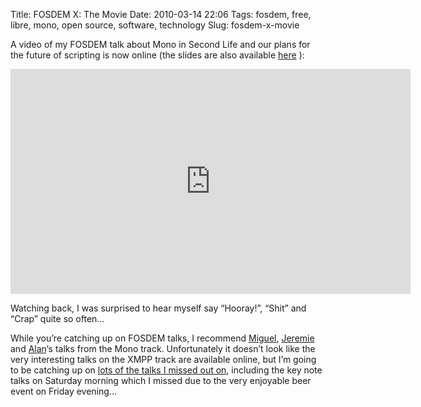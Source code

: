 Title: FOSDEM X: The Movie
Date: 2010-03-14 22:06
Tags: fosdem, free, libre, mono, open source, software, technology
Slug: fosdem-x-movie

A video of my <span class="caps">FOSDEM</span> talk about Mono in Second
Life and our plans for the future of scripting is now online (the slides
are also available [here][] ):

<div class="flex-video"><iframe width="640" height="360" src="https://www.youtube.com/embed/QGneU76KuSY?feature=player_detailpage" frameborder="0" allowfullscreen></iframe></div>

Watching back, I was surprised to hear myself say “Hooray!”, “Shit” and
“Crap” quite so often…

While you’re catching up on <span class="caps">FOSDEM</span> talks, I
recommend [Miguel][], [Jeremie][] and [Alan][]‘s talks from the Mono
track. Unfortunately it doesn’t look like the very interesting talks on
the <span class="caps">XMPP</span> track are available online, but I’m
going to be catching up on [lots of the talks I missed out on][],
including the key note talks on Saturday morning which I missed due to
the very enjoyable beer event on Friday evening…

  [here]: http://www.slideshare.net/JimPurbrick/building-the-virtual-babel-mono-in-second-life
  [Miguel]: http://www.youtube.com/user/fosdemtalks#p/u/13/uS_9nwdzfzM
  [Jeremie]: http://www.youtube.com/user/fosdemtalks#p/u/10/mADspHeopJ0
  [Alan]: http://www.youtube.com/user/fosdemtalks#p/u/12/TbhKpeqIy8o
  [lots of the talks I missed out on]: http://www.youtube.com/user/fosdemtalks
